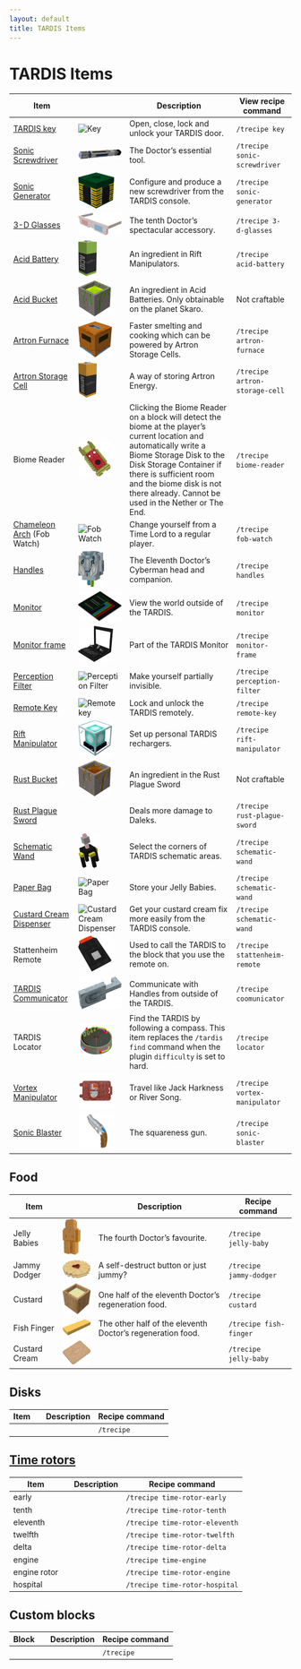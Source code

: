 ```yaml
---
layout: default
title: TARDIS Items
---
```


# TARDIS Items

<style>img{max-height:64px;}</style>

| Item                                                             |                                                                                                                                                            | Description                                                                                                                                                                                                                                                                          | View recipe command            |
|------------------------------------------------------------------|------------------------------------------------------------------------------------------------------------------------------------------------------------|--------------------------------------------------------------------------------------------------------------------------------------------------------------------------------------------------------------------------------------------------------------------------------------|--------------------------------|
| [TARDIS key](player-preferences.html#player-preference-commands) | ![Key](https://github.com/eccentricdevotion/TARDIS-Resource-Pack/blob/master/assets/tardis/textures/item/key/brass_plain.png?raw=true)                     | Open, close, lock and unlock your TARDIS door.                                                                                                                                                                                                                                       | `/trecipe key`                 |
| [Sonic Screwdriver](sonic-screwdriver.html)                      | ![Sonic](images/docs/sonic.png)                                                                                                                            | The Doctor’s essential tool.                                                                                                                                                                                                                                                         | `/trecipe sonic-screwdriver`   |
| [Sonic Generator](sonic-generator.html)                          | ![Sonic Generator](images/docs/sonic_generator.png)                                                                                                        | Configure and produce a new screwdriver from the TARDIS console.                                                                                                                                                                                                                     | `/trecipe sonic-generator`     |
| [3-D Glasses](accessories.html#3-d-glasses)                      | ![3-D Glasses](images/docs/3d_glasses.png)                                                                                                                 | The tenth Doctor’s spectacular accessory.                                                                                                                                                                                                                                            | `/trecipe 3-d-glasses`         |
| [Acid Battery](rift-manipulator.html)                            | ![Acid Battery](images/docs/acid_battery.png)                                                                                                              | An ingredient in Rift Manipulators.                                                                                                                                                                                                                                                  | `/trecipe acid-battery`        |
| [Acid Bucket](planets.html#buckets)                              | ![Acid Bucket](images/docs/acid_bucket.png)                                                                                                                | An ingredient in Acid Batteries. Only obtainable on the planet Skaro.                                                                                                                                                                                                                | Not craftable                  |
| [Artron Furnace](artron-furnace.html)                            | ![Artron Furnace](images/docs/artron_furnace.png)                                                                                                          | Faster smelting and cooking which can be powered by Artron Storage Cells.                                                                                                                                                                                                            | `/trecipe artron-furnace`      |
| [Artron Storage Cell](artron-cells.html)                         | ![Artron Storage Cell](images/docs/artron_battery.png)                                                                                                     | A way of storing Artron Energy.                                                                                                                                                                                                                                                      | `/trecipe artron-storage-cell` |
| <a id="biome-reader"></a>Biome Reader                            | ![Biome Reader](images/docs/biome-reader.png)                                                                                                              | Clicking the Biome Reader on a block will detect the biome at the player’s current location and automatically write a Biome Storage Disk to the Disk Storage Container if there is sufficient room and the biome disk is not there already. Cannot be used in the Nether or The End. | `/trecipe biome-reader`        |
| [Chameleon Arch](chameleon-arch.html) (Fob Watch)                | ![Fob Watch](https://raw.githubusercontent.com/eccentricdevotion/TARDIS-Resource-Pack/master/assets/tardis/textures/item/tardis/fob_watch.png)             | Change yourself from a Time Lord to a regular player.                                                                                                                                                                                                                                | `/trecipe fob-watch`           |
| [Handles](handles.html)                                          | ![Handles](images/docs/handles.png)                                                                                                                        | The Eleventh Doctor’s Cyberman head and companion.                                                                                                                                                                                                                                   | `/trecipe handles`             |
| [Monitor](monitor.html)                                          | ![Monitor](images/docs/monitor.png)                                                                                                                        | View the world outside of the TARDIS.                                                                                                                                                                                                                                                | `/trecipe monitor`             |
| [Monitor frame](monitor.html)                                    | ![Monitor Frame](images/docs/monitor_frame.png)                                                                                                            | Part of the TARDIS Monitor                                                                                                                                                                                                                                                           | `/trecipe monitor-frame`       |
| [Perception Filter](perception-filter.html)                      | ![Perception Filter](https://github.com/eccentricdevotion/TARDIS-Resource-Pack/blob/master/assets/tardis/textures/item/key/perception_filter.png?raw=true) | Make yourself partially invisible.                                                                                                                                                                                                                                                   | `/trecipe perception-filter`   |
| [Remote Key](remote-key.html)                                    | ![Remote key](https://github.com/eccentricdevotion/TARDIS-Resource-Pack/blob/master/assets/tardis/textures/item/key/remote.png?raw=true)                   | Lock and unlock the TARDIS remotely.                                                                                                                                                                                                                                                 | `/trecipe remote-key`          |
| [Rift Manipulator](rift-manipulator.html)                        | ![Rift Manipulator](images/docs/rift_manipulator.png)                                                                                                      | Set up personal TARDIS rechargers.                                                                                                                                                                                                                                                   | `/trecipe rift-manipulator`    |
| [Rust Bucket](planets.html#buckets)                              | ![Rust Bucket](images/docs/rust_bucket.png)                                                                                                                | An ingredient in the Rust Plague Sword                                                                                                                                                                                                                                               | Not craftable                  |
| [Rust Plague Sword](planets.html#buckets)                        |                                                                                                                                                            | Deals more damage to Daleks.                                                                                                                                                                                                                                                         | `/trecipe rust-plague-sword`   |
| [Schematic Wand](schematics.html)                                | ![Schematic Wand](images/docs/schematic-wand.png)                                                                                                          | Select the corners of TARDIS schematic areas.                                                                                                                                                                                                                                        | `/trecipe schematic-wand`      |
| [Paper Bag](food.html#paper-bag)                                 | ![Paper Bag](https://github.com/eccentricdevotion/TARDIS-Resource-Pack/blob/master/assets/tardis/textures/item/food/paper_bag.png?raw=true)                | Store your Jelly Babies.                                                                                                                                                                                                                                                             | `/trecipe schematic-wand`      |
| [Custard Cream Dispenser](food.html#custard-cream)               | ![Custard Cream Dispenser](images/docs/dispenser.png)                                                                                                      | Get your custard cream fix more easily from the TARDIS console.                                                                                                                                                                                                                      | `/trecipe schematic-wand`      |
| <a id="stattenheim-remote"></a>Stattenheim Remote                | ![Stattenheim Remote](images/docs/stattenheim-remote.png)                                                                                                  | Used to call the TARDIS to the block that you use the remote on.                                                                                                                                                                                                                     | `/trecipe stattenheim-remote`  |
| [TARDIS Communicator](handles.html#communicator)                 | ![](images/docs/communicator.png)                                                                                                                          | Communicate with Handles from outside of the TARDIS.                                                                                                                                                                                                                                 | `/trecipe coomunicator`        |
| <a id="locator"></a>TARDIS Locator                               | ![TARDIS Locator](images/docs/locator.png)                                                                                                                 | Find the TARDIS by following a compass. This item replaces the `/tardis find` command when the plugin `difficulty` is set to hard.                                                                                                                                                   | `/trecipe locator`             |
| [Vortex Manipulator](vortex-manipulator.html)                    | ![Vortex Manipulator](images/docs/manipulator.png)                                                                                                         | Travel like Jack Harkness or River Song.                                                                                                                                                                                                                                             | `/trecipe vortex-manipulator`  |
| [Sonic Blaster](sonic-blaster.html)                              | ![Sonic Blaster](images/docs/blaster.png)                                                                                                                  | The squareness gun.                                                                                                                                                                                                                                                                  | `/trecipe sonic-blaster`       |

## Food

| Item          |                                                 | Description                                                | Recipe command          |
|---------------|-------------------------------------------------|------------------------------------------------------------|-------------------------|
| Jelly Babies  | ![Jelly Baby](images/docs/jelly_baby.png)       | The fourth Doctor’s favourite.                             | `/trecipe jelly-baby`   |
| Jammy Dodger  | ![Jammy Dodger](images/docs/jammy_dodger.png)   | A self-destruct button or just jummy?                      | `/trecipe jammy-dodger` |
| Custard       | ![Custard](images/docs/bowl_of_custard.png)     | One half of the eleventh Doctor’s regeneration food.       | `/trecipe custard`      |
| Fish Finger   | ![Fish Finger](images/docs/fish_finger.png)     | The other half of the eleventh Doctor’s regeneration food. | `/trecipe fish-finger`  |
| Custard Cream | ![Custard Cream](images/docs/custard_cream.png) |                                                            | `/trecipe jelly-baby`   |

## Disks

| Item |   | Description | Recipe command |
|------|---|-------------|----------------|
|      |   |             | `/trecipe `    |

## [Time rotors](time-rotor.html)

| Item         |   | Description | Recipe command                 |
|--------------|---|-------------|--------------------------------|
| early        |   |             | `/trecipe time-rotor-early`    |
| tenth        |   |             | `/trecipe time-rotor-tenth`    |
| eleventh     |   |             | `/trecipe time-rotor-eleventh` |
| twelfth      |   |             | `/trecipe time-rotor-twelfth`  |
| delta        |   |             | `/trecipe time-rotor-delta`    |
| engine       |   |             | `/trecipe time-engine`         |
| engine rotor |   |             | `/trecipe time-rotor-engine`   |
| hospital     |   |             | `/trecipe time-rotor-hospital` |

## Custom blocks

| Block |   | Description | Recipe command |
|-------|---|-------------|----------------|
|       |   |             | `/trecipe `    |


